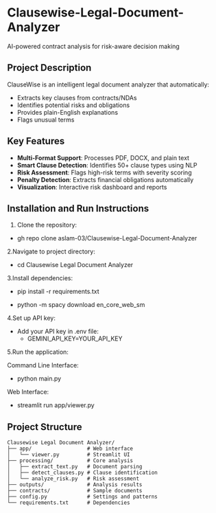 # Clausewise-Legal-Document-Analyzer

AI-powered contract analysis for risk-aware decision making

## Project Description

ClauseWise is an intelligent legal document analyzer that automatically:

- Extracts key clauses from contracts/NDAs
- Identifies potential risks and obligations
- Provides plain-English explanations
- Flags unusual terms

## Key Features

- **Multi-Format Support**: Processes PDF, DOCX, and plain text
- **Smart Clause Detection**: Identifies 50+ clause types using NLP
- **Risk Assessment**: Flags high-risk terms with severity scoring
- **Penalty Detection**: Extracts financial obligations automatically
- **Visualization**: Interactive risk dashboard and reports

## Installation and Run Instructions

1. Clone the repository:

  - gh repo clone aslam-03/Clausewise-Legal-Document-Analyzer

2.Navigate to project directory:

  - cd Clausewise Legal Document Analyzer

3.Install dependencies:

  - pip install -r requirements.txt

  - python -m spacy download en_core_web_sm

4.Set up API key:

 - Add your API key in .env file:
      - GEMINI_API_KEY=YOUR_API_KEY

5.Run the application:

Command Line Interface:
  
 - python main.py

Web Interface:
      
 - streamlit run app/viewer.py

## Project Structure
```
Clausewise Legal Document Analyzer/
├── app/                  # Web interface
│   └── viewer.py         # Streamlit UI
├── processing/           # Core analysis
│   ├── extract_text.py   # Document parsing
│   ├── detect_clauses.py # Clause identification
│   └── analyze_risk.py   # Risk assessment
├── outputs/              # Analysis results
├── contracts/            # Sample documents
├── config.py             # Settings and patterns
└── requirements.txt      # Dependencies
```
